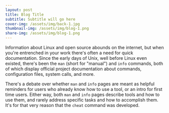 ```yaml
---
layout: post
title: Blog Title
subtitle: Subtitle will go here
cover-img: /assets/img/back-1.jpg
thumbnail-img: /assets/img/blog-1.png
share-img: /assets/img/blog-1.png
---
```



Information about Linux and open source abounds on the internet, but when you're entrenched in your work there's often a need for quick documentation. Since the early days of Unix, well before Linux even existed, there's been the `man` (short for "manual") and `info` commands, both of which display official project documentation about commands, configuration files, system calls, and more.

There's a debate over whether `man` and `info` pages are meant as helpful reminders for users who already know how to use a tool, or an intro for first time users. Either way, both `man` and `info` pages describe tools and how to use them, and rarely address specific tasks and how to accomplish them. It's for that very reason that the `cheat` command was developed.
